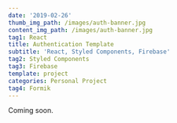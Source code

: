 ```yaml
---
date: '2019-02-26'
thumb_img_path: /images/auth-banner.jpg
content_img_path: /images/auth-banner.jpg
tag1: React
title: Authentication Template
subtitle: 'React, Styled Components, Firebase'
tag2: Styled Components
tag3: Firebase
template: project
categories: Personal Project
tag4: Formik
---
```


Coming soon.
